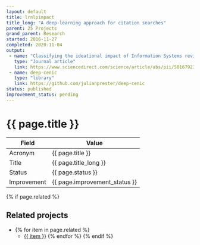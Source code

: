 ```yaml
---
layout: default
title: lrnlpimpact
title_long: "A deep-learning approach for citation searches"
parent: 25 Projects
grand_parent: Research
started: 2016-11-27
completed: 2020-11-04
output:
 - name: "Classifying the ideational impact of Information Systems review articles: A content-enriched deep learning approach"
   type: "Journal article"
   link: https://www.sciencedirect.com/science/article/abs/pii/S0167923620301871
 - name: deep-cenic
   type: "library"
   link: https://github.com/julianprester/deep-cenic
status: published
improvement_status: pending
---
```


# {{ page.title }}

Field               | Value
------------------- | ----------------------------------
Acronym             | {{ page.title }}
Title               | {{ page.title_long }}
Status              | {{ page.status }}
Improvement         | {{ page.improvement_status }}

{% if page.related %}
## Related projects 

- {% for item in page.related %}
  - <a href="{{ item }}">{{ item }}</a>
{% endfor %}
{% endif %}
